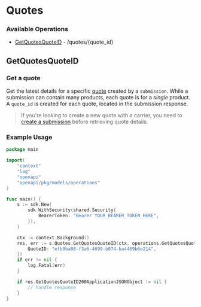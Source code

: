 # Quotes

### Available Operations

* [GetQuotesQuoteID](#getquotesquoteid) - /quotes/{quote_id}

## GetQuotesQuoteID

### Get a quote

Get the latest details for a specific [quote](https://www.heraldapi.com/docs/quotes) created by a `submission`. While a submission can contain many products, each quote is for a *single* product. A `quote_id` is created for each quote, located in the submission response. 

> If you're looking to create a new quote with a carrier, you need to [create a submission](../reference/HeraldAPI.v1.yaml/paths/~1submissions/post) before retrieving quote details.

### Example Usage

```go
package main

import(
	"context"
	"log"
	"openapi"
	"openapi/pkg/models/operations"
)

func main() {
    s := sdk.New(
        sdk.WithSecurity(shared.Security{
            BearerToken: "Bearer YOUR_BEARER_TOKEN_HERE",
        }),
    )

    ctx := context.Background()
    res, err := s.Quotes.GetQuotesQuoteID(ctx, operations.GetQuotesQuoteIDRequest{
        QuoteID: "efb9ba88-f3a6-4699-b074-ba4469b6e214",
    })
    if err != nil {
        log.Fatal(err)
    }

    if res.GetQuotesQuoteID200ApplicationJSONObject != nil {
        // handle response
    }
}
```
